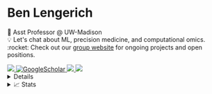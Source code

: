 </p>
<h1> Ben Lengerich</h1>
📖 Asst Professor @ UW-Madison
 <br/>
💡 Let's chat about ML, precision medicine, and computational omics.
<br/>
:rocket: Check out our <a href="https://adaptinfer.org/">group website</a> for ongoing projects and open positions.
</p>

<a href="https://web.mit.edu/~blengeri/www/">
    <img src="https://img.shields.io/badge/Website-MIT-red?style=flat-square">
</a>
<a href='https://scholar.google.com/citations?user=a1Ck1CMAAAAJ' target="_blank">
    <img alt='GoogleScholar' src='https://img.shields.io/badge/Scholar-100000?style=flat&logo=GoogleScholar&logoColor=white&&color=0181FF'>
</a>
<a href="https://www.linkedin.com/in/benlengerich/">
    <img src="https://img.shields.io/badge/-Linkedin-blue?style=flat-square&logo=linkedin">
</a>
<a href="https://pypi.org/user/blengerich/">
    <img src="https://img.shields.io/badge/PyPi-blengerich-blue?style=flat-square&logo=pypi&logoColor=white">
</a>
<br/>

<details>
### Open-Source Research Projects

<table>

<tr><th>Libraries and Utilities</th></tr>
<tr><td>

| Library | Description
|--|--|
| [Contextualized.ML](https://github.com/cnellington/contextualized) [![PyPi](https://img.shields.io/badge/PyPi-black?style=flat-square&logo=pypi)](https://pypi.org/project/contextualized-ml/) | Heterogeneous ML models for context-specific inference ![PyTorch](https://img.shields.io/badge/PyTorch-black?style=flat-square&logo=pytorch) |
| [scContextualized.ML](https://github.com/blengerich/scContextualized) | Tools for applying Contextualized.ML to single-cell analysis |
| [clEHRity](https://github.com/blengerich/clEHRity) [![PyPi](https://img.shields.io/badge/PyPi-black?style=flat-square&logo=pypi)](https://pypi.org/project/clehrity/) |  Automated deconfounding for EHRs |
| [gam_purification](https://github.com/blengerich/gam_purification) [![PyPi](https://img.shields.io/badge/PyPi-black?style=flat-square&logo=pypi)](https://pypi.org/project/gam_purification/) | Utilities for Purifying Generalized Additive Models |
| [ebm_utils](https://github.com/blengerich/ebm_utils) [![PyPi](https://img.shields.io/badge/PyPi-black?style=flat-square&logo=pypi)](https://pypi.org/project/ebm_utils/) | Utilities for Explainable Boosting Machines |
| [my_twilio](https://github.com/blengerich/my_twilio) | Simple utility to text myself when ML training is finished |
| [GO_Translator](https://github.com/blengerich/GO_Translator) | Simple utiltiy for handling GO Terms in Python |

</td></tr>
<tr><th>Compilations and Resources</th></tr>
<tr><td>

|Title | Description | 
|--|--|
| [CompBio Datasets for ML](https://github.com/blengerich/CompBioDatasetsForMachineLearning) | A list of compbio datasets for ML |
| [ConferenceCountdown](https://github.com/blengerich/ConferenceCountdown) | Webpage used to countdown time until ML/Compbio conference deadlines |
| [SnareSeq](https://github.com/blengerich/SnareSeq) | A preprocessed version of Snare-seq data |
| [Best Practices](https://github.com/blengerich/Best_Practices) | A collection of best practices for CS/ML phd students |
| [Basic Python Repo](https://github.com/blengerich/BasicRepoPython) | A basic repo for Python projects |
</td></tr>

<tr><th>Papers and Experiments</th></tr>
<tr><td>

| Title | Paper(s) | Repo |
|--|--|--|
| Death by Round Numbers and Sharp Thresholds | [[Medrxiv 2022]](https://www.medrxiv.org/content/10.1101/2022.04.30.22274520v1) | [Code](https://github.com/blengerich/DeathByRoundNumbers) |
| Automated interpretable discovery of heterogeneous treatment... | [[JBI 2022]](https://www.sciencedirect.com/science/article/pii/S1532046422001022) | [Code](https://github.com/blengerich/ContextualGAM) |
| Dropout as a Regularizer of Interaction Effects | [[AISTATS 2022]](https://proceedings.mlr.press/v151/lengerich22a.html) | [Code](https://github.com/blengerich/Dropout_Interactions) |
| Neural Additive Models: Interpretable ML with Neural Nets | [[NeurIPS 2021]](https://proceedings.neurips.cc/paper/2021/hash/251bd0442dfcc53b5a761e050f8022b8-Abstract.html) | [Code](https://neural-additive-models.github.io/) | 
| NOTMAD: Estimating Bayesian Networks with Sample-Specific Structures... | [[Arxiv 2021]](https://arxiv.org/abs/2111.01104) | [Code](https://github.com/cnellington/contextualized) |
| Purifying Interaction Effects with the Functional ANOVA | [[AISTATS 2020]](http://proceedings.mlr.press/v108/lengerich20a.html) | [Code](https://github.com/blengerich/gam_purification) |
| Disentangling Increased Testing from Covid-19 Epidemic Spread | [[Medrxiv 2020]](https://www.medrxiv.org/content/10.1101/2020.07.09.20141762v1) | [Code](https://github.com/blengerich/Covid19-LatentCases) |
| Discriminative Subtyping of Lung Cancers from Histopathology Images... | [[Medrxiv 2020]](https://www.medrxiv.org/content/10.1101/2020.06.25.20140053v1) | [Code](https://github.com/slabbaki/discriminative-subtyping) |
| Differential Principal Components Analysis | [[Biorxiv 2019]](https://www.biorxiv.org/content/10.1101/545798v1.abstract) | [Code](https://github.com/blengerich/drpca) |
| Precision Lasso: Accounting for Correlations and Linear Dependencies... | [[Bioinformatics 2018]](https://academic.oup.com/bioinformatics/article/35/7/1181/5089232?ref=https://giter.site) | [Code](https://github.com/HaohanWang/thePrecisionLasso) |
| Retrofitting Distributional Embedding to Knowledge Graphs... | [[COLING 2018]](https://arxiv.org/abs/1708.00112) | [Code](https://github.com/roamanalytics/roamresearch/tree/master/Papers/Retrofitting) |
| Personalized Regression | [[NeurIPS 2019]](https://proceedings.neurips.cc/paper/2019/hash/52d2752b150f9c35ccb6869cbf074e48-Abstract.html), [[ISMB 2018]](https://academic.oup.com/bioinformatics/article/34/13/i178/5045771) | [Code](https://github.com/blengerich/Personalized_Regression) |
</td></tr>


</td></tr>
</table>
</details>

<details>
<summary>📈 Stats</summary>
<br>
My Github Stats

![](http://github-profile-summary-cards.vercel.app/api/cards/profile-details?username=blengerich&theme=moonlight) 

![](http://github-profile-summary-cards.vercel.app/api/cards/repos-per-language?username=blengerich&theme=moonlight) 
![](http://github-profile-summary-cards.vercel.app/api/cards/most-commit-language?username=blengerich&theme=moonlight)
